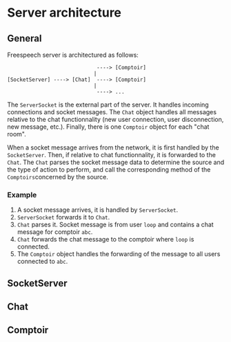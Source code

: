 
# Server architecture

## General 

Freespeech server is architectured as follows:

```
                             ----> [Comptoir]
                            |
[SocketServer] ----> [Chat]  ----> [Comptoir]
                            |
                             ----> ...
```

The `ServerSocket` is the external part of the server. It handles incoming connections and 
socket messages. The `Chat` object handles all messages relative to the chat functionnality
(new user connection, user disconnection, new message, etc.). Finally, there is one `Comptoir`
object for each "chat room".

When a socket message arrives from the network, it is first handled by the `SocketServer`.
Then, if relative to chat functionnality, it is forwarded to the `Chat`. The `Chat` parses
the socket message data to determine the source and the type of action to perform, and call the corresponding
method of the `Comptoirs`concerned by the source. 

### Example

1. A socket message arrives, it is handled by `ServerSocket`.
2. `ServerSocket` forwards it to `Chat`.
3. `Chat` parses it. Socket message is from user `loop` and contains a chat message for comptoir `abc`.
4. `Chat` forwards the chat message to the comptoir where `loop` is connected.
5. The `Comptoir` object handles the forwarding of the message to all users connected to `abc`.

## SocketServer


## Chat

## Comptoir
